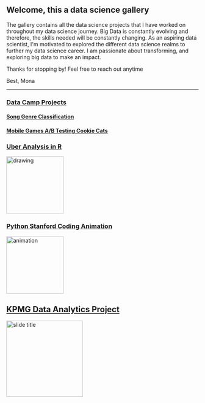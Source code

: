 ## Welcome, this a data science gallery 

The gallery contains all the data science projects that I have worked on throughout my data science journey. Big Data is constantly evolving and therefore, the skills needed will be constantly changing. As an aspiring data scientist, I'm motivated to explored the different data science realms to further my data science career. I am passionate about transforming, and exploring big data to make an impact. 

Thanks for stopping by! Feel free to reach out anytime

Best, 
Mona

__________________________________________________________

### [Data Camp Projects](https://github.com/itsmonawbu/datacamp_projects)
#### [Song Genre Classification](https://github.com/itsmonawbu/datacamp_projects/blob/main/Song%20Genres%20Project.ipynb)
#### [Mobile Games A/B Testing Cookie Cats](https://github.com/itsmonawbu/datacamp_projects/blob/main/ab%20testing%20Cookie%20Cats.ipynb)

### [Uber Analysis in R](https://github.com/itsmonawbu/Uber-Analysis-in-R/blob/main/Uber%20Raw%20Data%20Analysis%202014.ipynb)

<img src="https://drive.google.com/uc?export=view&id=1U8PjbGBG8zzJNEo4-lLrmJ9oeceY8RPb" alt="drawing" width="150"/>

### [Python Stanford Coding Animation](https://github.com/itsmonawbu/codinganimation/blob/master/project.py)

[<img src="https://drive.google.com/uc?export=view&id=1q17L-rqNPPjsTnKUV91qGKWf5yFz7Vc9" alt="animation" width="150"/>](https://compedu.stanford.edu/codeinplace/public/projects/1139.html)

## [KPMG Data Analytics Project](https://docs.google.com/presentation/d/1VJ6BeAgFmF_cvkUJNkvi1_0NlNd0LoXw/edit?usp=sharing&ouid=106918213384191284788&rtpof=true&sd=true)

[<img src="https://drive.google.com/uc?export=view&id=14bNiRl06eaImNe1UUH9XCYkbYtWAR7Dc" alt="slide title" width="200"/>](https://docs.google.com/presentation/d/1VJ6BeAgFmF_cvkUJNkvi1_0NlNd0LoXw/edit?usp=sharing&ouid=106918213384191284788&rtpof=true&sd=true)
